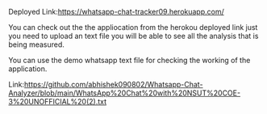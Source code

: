 Deployed Link:https://whatsapp-chat-tracker09.herokuapp.com/


You can check out the the appliocation from the herokou deployed link just you need to upload an text file you will be able to see all the analysis that is being measured.


You can use the demo whatsapp text file for checking the working of the application.

Link:https://github.com/abhishek090802/Whatsapp-Chat-Analyzer/blob/main/WhatsApp%20Chat%20with%20NSUT%20COE-3%20UNOFFICIAL%20(2).txt

